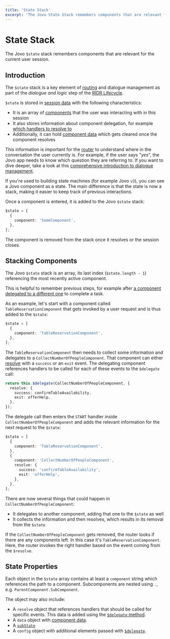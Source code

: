 ```yaml
---
title: 'State Stack'
excerpt: 'The Jovo State Stack remembers components that are relevant for the current user session.'
---
```


# State Stack

The Jovo `$state` stack remembers components that are relevant for the current user session.

## Introduction

The `$state` stack is a key element of [routing](./routing.md) and dialogue management as part of the _dialogue and logic_ step of the [RIDR Lifecycle](./ridr-lifecycle.md).

`$state` is stored in [session data](./data.md#session-data) with the following characteristics:

- It is an array of [components](./components.md) that the user was interacting with in this session
- It also stores information about component delegation, for example [which handlers to resolve to](./handlers.md#resolve-a-component)
- Additionally, it can hold [component data](./data.md#component-data) which gets cleared once the component resolves

This information is important for the [router](./routing.md) to understand where in the conversation the user currently is. For example, if the user says "_yes_", the Jovo app needs to know which question they are referring to. If you want to dive deeper, take a look at this [comprehensive introduction to dialogue management](https://www.context-first.com/dialogue-management-introduction/).

If you're used to building state machines (for example Jovo `v3`), you can see a Jovo component as a state. The main difference is that the state is now a stack, making it easier to keep track of previous interactions.

Once a component is entered, it is added to the Jovo `$state` stack:

```typescript
$state = [
  {
    component: 'SomeComponent',
  },
];
```

The component is removed from the stack once it resolves or the session closes.

## Stacking Components

The Jovo `$state` stack is an array, its last index (`$state.length - 1`) referencing the most recently active component.

This is helpful to remember previous steps, for example after [a component delegated to a different one](./handlers.md#delegate-to-components) to complete a task.

As an example, let's start with a component called `TableReservationComponent` that gets invoked by a user request and is thus added to the `$state`:

```typescript
$state = [
  {
    component: 'TableReservationComponent',
  },
];
```

The `TableReservationComponent` then needs to collect some information and delegates to a `CollectNumberOfPeopleComponent`. That component can either [resolve](./handlers.md#resolve-a-component) with a `success` or an `exit` event. The delegating component references handlers to be called for each of these events to the `$delegate` call:

```typescript
return this.$delegate(CollectNumberOfPeopleComponent, {
  resolve: {
    success: confirmTableAvailability,
    exit: offerHelp,
  },
});
```

The delegate call then enters the `START` handler inside `CollectNumberOfPeopleComponent` and adds the relevant information for the next request to the `$state`:

```typescript
$state = [
  {
    component: 'TableReservationComponent',
  },
  {
    component: 'CollectNumberOfPeopleComponent',
    resolve: {
      success: 'confirmTableAvailability',
      exit: 'offerHelp',
    },
  },
];
```

There are now several things that could happen in `CollectNumberOfPeopleComponent`:

- It delegates to another component, adding that one to the `$state` as well
- It collects the information and then resolves, which results in its removal from the `$state`

If the `CollectNumberOfPeopleComponent` gets removed, the router looks if there are any components left. In this case it's `TableReservationComponent`. Here, the router invokes the right handler based on the event coming from the `$resolve`.

## State Properties

Each object in the `$state` array contains at least a `component` string which references the path to a component. Subcomponents are nested using `.`, e.g. `ParentComponent.SubComponent`.

The object may also include:

- A `resolve` object that references handlers that should be called for specific events. This data is added using the [`$delegate` method](./handlers.md#delegate-to-components).
- A `data` object with [component data](./data.md#component-data).
- A [`subState`](./handlers.md#substate)
- A `config` object with additional elements passed with [`$delegate`](./handlers.md#delegate-to-components).
